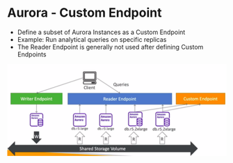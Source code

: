 # Aurora - Custom Endpoint

- Define a subset of Aurora Instances as a Custom Endpoint
- Example: Run analytical queries on specific replicas
- The Reader Endpoint is generally not used after defining Custom Endpoints

![Aurora Custom Endpoint](../z_resources/images/rds/aurora-custom-endpoint.png)